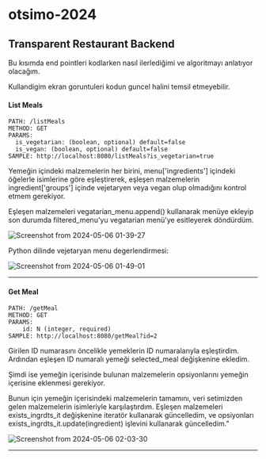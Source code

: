 # otsimo-2024
## Transparent Restaurant Backend

 Bu kısımda end pointleri kodlarken nasıl ilerlediğimi ve algoritmayı anlatıyor olacağım.

 Kullandigim ekran goruntuleri kodun guncel halini temsil etmeyebilir.

#### List Meals

```
PATH: /listMeals
METHOD: GET
PARAMS:
  is_vegetarian: (boolean, optional) default=false
  is_vegan: (boolean, optional) default=false
SAMPLE: http://localhost:8080/listMeals?is_vegetarian=true
```

Yemeğin içindeki malzemelerin her birini, menu['ingredients'] içindeki öğelerle isimlerine göre eşleştirerek, eşleşen malzemelerin ingredient['groups'] içinde vejetaryen veya vegan olup olmadığını kontrol etmem gerekiyor.

Eşleşen malzemeleri vegatarian_menu.append() kullanarak menüye ekleyip son durumda filtered_menu'yu vegatarian menü'ye esitleyerek döndürdüm.

![Screenshot from 2024-05-06 01-39-27](https://github.com/faruktinaz/otsimo-2024/assets/114104599/395d17fe-ce2f-4f83-84ab-310a3a703df2)


Python dilinde vejetaryan menu degerlendirmesi:

![Screenshot from 2024-05-06 01-49-01](https://github.com/faruktinaz/otsimo-2024/assets/114104599/9fe638d5-2fc1-4aa2-9b9d-d6a8e15c76e0)


---

#### Get Meal

```
PATH: /getMeal
METHOD: GET
PARAMS:
    id: N (integer, required)
SAMPLE: http://localhost:8080/getMeal?id=2
```

Girilen ID numarasını öncelikle yemeklerin ID numaralarıyla eşleştirdim. Ardından eşleşen ID numaralı yemeği selected_meal değişkenine ekledim.

Şimdi ise yemeğin içerisinde bulunan malzemelerin opsiyonlarını yemeğin içerisine eklenmesi gerekiyor.

Bunun için yemeğin içerisindeki malzemelerin tamamını, veri setimizden gelen malzemelerin isimleriyle karşılaştırdım. Eşleşen malzemeleri exists_ingrdts_it değişkenine iteratör kullanarak güncelledim, ve opsiyonları exists_ingrdts_it.update(ingredient) işlevini kullanarak güncelledim."

![Screenshot from 2024-05-06 02-03-30](https://github.com/faruktinaz/otsimo-2024/assets/114104599/6f10c008-9f47-4456-a629-cf3ce4015909)


---
